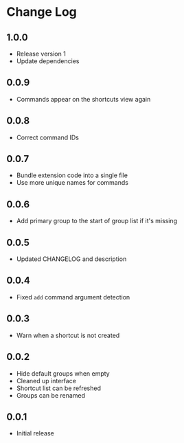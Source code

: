 # Change Log

## 1.0.0

- Release version 1
- Update dependencies

## 0.0.9

- Commands appear on the shortcuts view again

## 0.0.8

- Correct command IDs

## 0.0.7

- Bundle extension code into a single file
- Use more unique names for commands

## 0.0.6

- Add primary group to the start of group list if it's missing

## 0.0.5

- Updated CHANGELOG and description

## 0.0.4

- Fixed `add` command argument detection

## 0.0.3

- Warn when a shortcut is not created

## 0.0.2

- Hide default groups when empty
- Cleaned up interface
- Shortcut list can be refreshed
- Groups can be renamed

## 0.0.1

- Initial release
